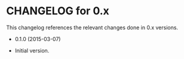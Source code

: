 CHANGELOG for 0.x
===================

This changelog references the relevant changes done in 0.x versions.


* 0.1.0 (2015-03-07)

 * Initial version.
